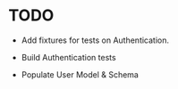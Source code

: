 TODO
========

+ Add fixtures for tests on Authentication.

+ Build Authentication tests

+ Populate User Model & Schema

